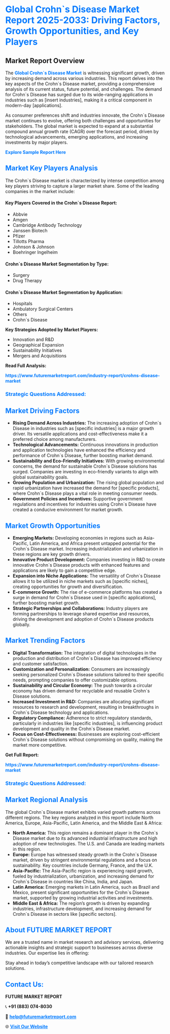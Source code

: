 <h1 style="color: #007BFF;">Global Crohn`s Disease Market Report 2025-2033: Driving Factors, Growth Opportunities, and Key Players</h1>

<section id="overview">
<h2>Market Report Overview</h2>
<p>The <a href="https://www.futuremarketreport.com/industry-report/crohns-disease-market" style="color: #007BFF; text-decoration: none;"><strong>Global Crohn`s Disease Market</strong></a> is witnessing significant growth, driven by increasing demand across various industries. This report delves into the key aspects of the Crohn`s Disease market, providing a comprehensive analysis of its current status, future potential, and challenges. The demand for Crohn`s Disease has surged due to its wide-ranging applications in industries such as [insert industries], making it a critical component in modern-day [applications].</p>
<p>As consumer preferences shift and industries innovate, the Crohn`s Disease market continues to evolve, offering both challenges and opportunities for stakeholders. The global market is expected to expand at a substantial compound annual growth rate (CAGR) over the forecast period, driven by technological advancements, emerging applications, and increasing investments by major players.</p>
</section>

<section id="overview">
<p><a href="https://www.futuremarketreport.com/request-sample/reportId=34322" style="color: #007BFF; text-decoration: none;"><strong>Explore Sample Report Here</strong></a></p>
</section>

<section id="key-players">
<h2 style="color: #007BFF;">Market Key Players Analysis</h2>
<p>The Crohn`s Disease market is characterized by intense competition among key players striving to capture a larger market share. Some of the leading companies in the market include:</p>
<h4>Key Players Covered in the Crohn`s Disease Report:</h4>
<ul><li>Abbvie</li><li>Amgen</li><li>Cambridge Antibody Technology</li><li>Janssen Biotech</li><li>Pfizer</li><li>Tillotts Pharma</li><li>Johnson &amp; Johnson</li><li>Boehringer Ingelheim</li></ul>
<h4>Crohn`s Disease Market Segmentation by Type:</h4>
<ul><li>Surgery</li><li>Drug Therapy</li></ul>

<h4>Crohn`s Disease Market Segmentation by Application:</h4>
<ul><li>Hospitals</li><li>Ambulatory Surgical Centers</li><li>Others</li><li>Crohn`s Disease</li></ul>
<p><strong>Key Strategies Adopted by Market Players:</strong></p>
<ul>
<li>Innovation and R&D</li>
<li>Geographical Expansion</li>
<li>Sustainability Initiatives</li>
<li>Mergers and Acquisitions</li>
</ul>
</section>

<section>
<p><strong>Read Full Analysis: </strong></p><a href="https://www.futuremarketreport.com/industry-report/crohns-disease-market" style="color: #007BFF; text-decoration: none;"><strong>https://www.futuremarketreport.com/industry-report/crohns-disease-market</strong></a>
<h3 style="color: #007BFF;">Strategic Questions Addressed:</h3>
</section>

<section id="driving-factors">
<h2 style="color: #007BFF;">Market Driving Factors</h2>
<ul>
<li><strong>Rising Demand Across Industries:</strong> The increasing adoption of Crohn`s Disease in industries such as [specific industries] is a major growth driver. Its versatile applications and cost-effectiveness make it a preferred choice among manufacturers.</li>
<li><strong>Technological Advancements:</strong> Continuous innovations in production and application technologies have enhanced the efficiency and performance of Crohn`s Disease, further boosting market demand.</li>
<li><strong>Sustainability and Eco-Friendly Initiatives:</strong> With growing environmental concerns, the demand for sustainable Crohn`s Disease solutions has surged. Companies are investing in eco-friendly variants to align with global sustainability goals.</li>
<li><strong>Growing Population and Urbanization:</strong> The rising global population and rapid urbanization have increased the demand for [specific products], where Crohn`s Disease plays a vital role in meeting consumer needs.</li>
<li><strong>Government Policies and Incentives:</strong> Supportive government regulations and incentives for industries using Crohn`s Disease have created a conducive environment for market growth.</li>
</ul>
</section>

<section id="growth-opportunities">
<h2 style="color: #007BFF;">Market Growth Opportunities</h2>
<ul>
<li><strong>Emerging Markets:</strong> Developing economies in regions such as Asia-Pacific, Latin America, and Africa present untapped potential for the Crohn`s Disease market. Increasing industrialization and urbanization in these regions are key growth drivers.</li>
<li><strong>Innovative Product Development:</strong> Companies investing in R&D to create innovative Crohn`s Disease products with enhanced features and applications are likely to gain a competitive edge.</li>
<li><strong>Expansion into Niche Applications:</strong> The versatility of Crohn`s Disease allows it to be utilized in niche markets such as [specific niches], creating opportunities for growth and diversification.</li>
<li><strong>E-commerce Growth:</strong> The rise of e-commerce platforms has created a surge in demand for Crohn`s Disease used in [specific applications], further boosting market growth.</li>
<li><strong>Strategic Partnerships and Collaborations:</strong> Industry players are forming partnerships to leverage shared expertise and resources, driving the development and adoption of Crohn`s Disease products globally.</li>
</ul>
</section>

<section id="trending-factors">
<h2 style="color: #007BFF;">Market Trending Factors</h2>
<ul>
<li><strong>Digital Transformation:</strong> The integration of digital technologies in the production and distribution of Crohn`s Disease has improved efficiency and customer satisfaction.</li>
<li><strong>Customization and Personalization:</strong> Consumers are increasingly seeking personalized Crohn`s Disease solutions tailored to their specific needs, prompting companies to offer customizable options.</li>
<li><strong>Sustainability and Circular Economy:</strong> The push towards a circular economy has driven demand for recyclable and reusable Crohn`s Disease solutions.</li>
<li><strong>Increased Investment in R&D:</strong> Companies are allocating significant resources to research and development, resulting in breakthroughs in Crohn`s Disease technology and applications.</li>
<li><strong>Regulatory Compliance:</strong> Adherence to strict regulatory standards, particularly in industries like [specific industries], is influencing product development and quality in the Crohn`s Disease market.</li>
<li><strong>Focus on Cost-Effectiveness:</strong> Businesses are exploring cost-efficient Crohn`s Disease solutions without compromising on quality, making the market more competitive.</li>
</ul>
</section>

<section>
<p><strong>Get Full Report: </strong></p><a href="https://www.futuremarketreport.com/industry-report/crohns-disease-market" style="color: #007BFF; text-decoration: none;"><strong>https://www.futuremarketreport.com/industry-report/crohns-disease-market</strong></a>
<h3 style="color: #007BFF;">Strategic Questions Addressed:</h3>
</section>


<section id="regional-analysis">
<h2 style="color: #007BFF;">Market Regional Analysis</h2>
<p>The global Crohn`s Disease market exhibits varied growth patterns across different regions. The key regions analyzed in this report include North America, Europe, Asia-Pacific, Latin America, and the Middle East & Africa:</p>
<ul>
<li><strong>North America:</strong> This region remains a dominant player in the Crohn`s Disease market due to its advanced industrial infrastructure and high adoption of new technologies. The U.S. and Canada are leading markets in this region.</li>
<li><strong>Europe:</strong> Europe has witnessed steady growth in the Crohn`s Disease market, driven by stringent environmental regulations and a focus on sustainability. Key countries include Germany, France, and the U.K.</li>
<li><strong>Asia-Pacific:</strong> The Asia-Pacific region is experiencing rapid growth, fueled by industrialization, urbanization, and increasing demand for Crohn`s Disease in countries like China, India, and Japan.</li>
<li><strong>Latin America:</strong> Emerging markets in Latin America, such as Brazil and Mexico, present significant opportunities for the Crohn`s Disease market, supported by growing industrial activities and investments.</li>
<li><strong>Middle East & Africa:</strong> The region’s growth is driven by expanding industries, infrastructure development, and increasing demand for Crohn`s Disease in sectors like [specific sectors].</li>
</ul>
</section>

<footer>
<h2 style="color: #007BFF;">About FUTURE MARKET REPORT</h2>
<p>We are a trusted name in market research and advisory services, delivering actionable insights and strategic support to businesses across diverse industries. Our expertise lies in offering:</p>

<p>Stay ahead in today’s competitive landscape with our tailored research solutions.</p>

<h2 style="color: #007BFF;">Contact Us:</h2>
<p><strong>FUTURE MARKET REPORT</strong></p>
<p>📞 <strong>+91 (883) 074-8030</strong></p>
<p>📧 <strong><a href="mailto:help@futuremarketreport.com" style="color: #007BFF;">help@futuremarketreport.com</a></strong></p>
<p>🌐 <strong><a href="https://www.futuremarketreport.com/" style="color: #007BFF;">Visit Our Website</a></strong></p>
</footer>
